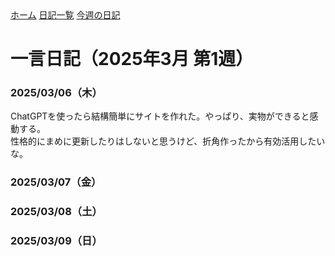 <link rel="stylesheet" href="style.css">
<div class="header">
  <a href="README.md">ホーム</a>
  <a href="diary.md">日記一覧</a>
  <a href="diary-2025-03-week1.md">今週の日記</a>
</div>

# 一言日記（2025年3月 第1週）

### 2025/03/06（木）
ChatGPTを使ったら結構簡単にサイトを作れた。やっぱり、実物ができると感動する。  
性格的にまめに更新したりはしないと思うけど、折角作ったから有効活用したいな。

### 2025/03/07（金）
### 2025/03/08（土）
### 2025/03/09（日）
